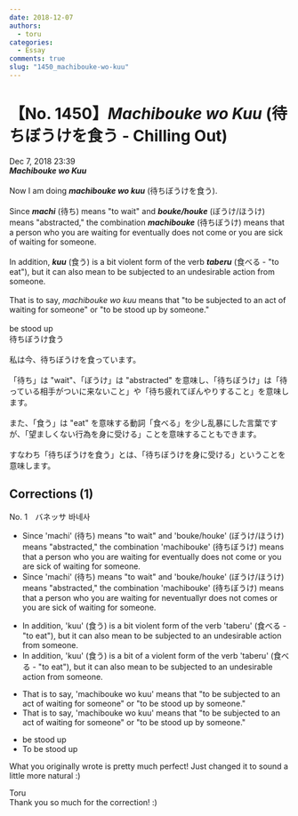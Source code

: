 ```yaml
---
date: 2018-12-07
authors:
  - toru
categories:
  - Essay
comments: true
slug: "1450_machibouke-wo-kuu"
---
```


# 【No. 1450】<strong><em>Machibouke wo Kuu</strong></em> (待ちぼうけを食う - Chilling Out)
<div class="date">Dec 7, 2018 23:39</div>
<div id="post"><div id="body_show_ori">
<strong><em>Machibouke wo Kuu</strong></em><br/><br/>Now I am doing <strong><em>machibouke wo kuu</em></strong> (待ちぼうけを食う).<br/><br/>Since <strong><em>machi</em></strong> (待ち) means "to wait" and <strong><em>bouke/houke</em></strong> (ぼうけ/ほうけ) means "abstracted," the combination <strong><em>machibouke</em></strong> (待ちぼうけ) means that a person who you are waiting for eventually does not come or you are sick of waiting for someone.<br/><br/>In addition, <strong><em>kuu</em></strong> (食う) is a bit violent form of the verb <strong><em>taberu</em></strong> (食べる - "to eat"), but it can also mean to be subjected to an undesirable action from someone.<br/><br/>That is to say, <em>machibouke wo kuu</em> means that "to be subjected to an act of waiting for someone" or "to be stood up by someone."<br/><br/>be stood up
</div></div>

<!-- more -->

<div id="post_ja"><div id="body_show_mo">
待ちぼうけ食う<br/><br/>私は今、待ちぼうけを食っています。<br/><br/>「待ち」は "wait"、「ぼうけ」は "abstracted" を意味し、「待ちぼうけ」は「待っている相手がついに来ないこと」や「待ち疲れてぼんやりすること」を意味します。<br/><br/>また、「食う」は "eat" を意味する動詞「食べる」を少し乱暴にした言葉ですが、「望ましくない行為を身に受ける」ことを意味することもできます。<br/><br/>すなわち「待ちぼうけを食う」とは、「待ちぼうけを身に受ける」ということを意味します。
</div></div>

## Corrections (1)
<div id="block"><div class="first_name"> No. 1　<span class="just_name">バネッサ 바네사 </span></div><div id="block2">
<ul class="correction_field">
<li class="incorrect">Since 'machi' (待ち) means "to wait" and 'bouke/houke' (ぼうけ/ほうけ) means "abstracted," the combination 'machibouke' (待ちぼうけ) means that a person who you are waiting for eventually does not come or you are sick of waiting for someone.</li>
<li class="corrected correct">
Since 'machi' (待ち) means "to wait" and 'bouke/houke' (ぼうけ/ほうけ) means "abstracted," the combination 'machibouke' (待ちぼうけ) means that a person who you are waiting for <span class="f_red">n</span>eve<span class="f_gray"><span class="sline">ntually</span></span><span class="f_red">r</span> <span class="f_gray"><span class="sline">does not </span></span>come<span class="f_red">s</span> or you are sick of waiting for someone.
</li>
</ul>
<ul class="correction_field">
<li class="incorrect">In addition, 'kuu' (食う) is a bit violent form of the verb 'taberu' (食べる - "to eat"), but it can also mean to be subjected to an undesirable action from someone.</li>
<li class="corrected correct">
In addition, 'kuu' (食う) is a bit <span class="f_red">of a </span>violent form of the verb 'taberu' (食べる - "to eat"), but it can also mean to be subjected to an undesirable action from someone.
</li>
</ul>
<ul class="correction_field">
<li class="incorrect">That is to say, 'machibouke wo kuu' means that "to be subjected to an act of waiting for someone" or "to be stood up by someone."</li>
<li class="corrected correct">
That is to say, 'machibouke wo kuu' means <span class="f_gray"><span class="sline">that </span></span>"to be subjected to an act of waiting for someone" or "to be stood up by someone."
</li>
</ul>
<ul class="correction_field">
<li class="incorrect">be stood up</li>
<li class="corrected correct">
<span class="f_red">To </span>be stood up
</li>
</ul>
<p class="comment_small">
 What you originally wrote is pretty much perfect! Just changed it to sound a little more natural :)
</p>

</div><div class="name"><span class="just_name">Toru</span><br>
Thank you so much for the correction! :)
</div>
</div>
